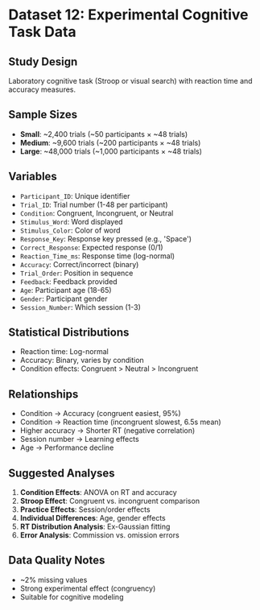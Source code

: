 # Dataset 12: Experimental Cognitive Task Data

## Study Design
Laboratory cognitive task (Stroop or visual search) with reaction time and accuracy measures.

## Sample Sizes
- **Small**: ~2,400 trials (~50 participants × ~48 trials)
- **Medium**: ~9,600 trials (~200 participants × ~48 trials)
- **Large**: ~48,000 trials (~1,000 participants × ~48 trials)

## Variables
- `Participant_ID`: Unique identifier
- `Trial_ID`: Trial number (1-48 per participant)
- `Condition`: Congruent, Incongruent, or Neutral
- `Stimulus_Word`: Word displayed
- `Stimulus_Color`: Color of word
- `Response_Key`: Response key pressed (e.g., 'Space')
- `Correct_Response`: Expected response (0/1)
- `Reaction_Time_ms`: Response time (log-normal)
- `Accuracy`: Correct/incorrect (binary)
- `Trial_Order`: Position in sequence
- `Feedback`: Feedback provided
- `Age`: Participant age (18-65)
- `Gender`: Participant gender
- `Session_Number`: Which session (1-3)

## Statistical Distributions
- Reaction time: Log-normal
- Accuracy: Binary, varies by condition
- Condition effects: Congruent > Neutral > Incongruent

## Relationships
- Condition → Accuracy (congruent easiest, 95%)
- Condition → Reaction time (incongruent slowest, 6.5s mean)
- Higher accuracy → Shorter RT (negative correlation)
- Session number → Learning effects
- Age → Performance decline

## Suggested Analyses
1. **Condition Effects**: ANOVA on RT and accuracy
2. **Stroop Effect**: Congruent vs. incongruent comparison
3. **Practice Effects**: Session/order effects
4. **Individual Differences**: Age, gender effects
5. **RT Distribution Analysis**: Ex-Gaussian fitting
6. **Error Analysis**: Commission vs. omission errors

## Data Quality Notes
- ~2% missing values
- Strong experimental effect (congruency)
- Suitable for cognitive modeling

